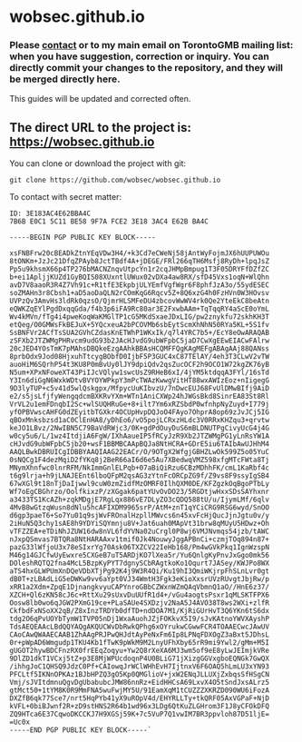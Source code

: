 # wobsec.github.io

### Please [contact](mailto:torontowob@protonmail.ch) or to my main email on TorontoGMB mailing list: when you have suggestion, correction or inquiry. You can directly commit your changes to the repository, and they will be merged directly here.

This guides will be updated and corrected often.

## The direct URL to the project is: https://wobsec.github.io

You can clone or download the project with git:

    git clone https://github.com/wobsec/wobsec.github.io

To contact with secret matter:

    ID: 3E183AC4E62BBA4C
    7B6B E0C1 5C11 BE58 9F7A FCE2 3E18 3AC4 E62B BA4C

    -----BEGIN PGP PUBLIC KEY BLOCK-----
    
    xsFNBFrw20cBEADkZtnYEqVDw3H4/+k3Cd7eCWeNj58jAntWyFojmJX6hUUPUWOu
    8tONKm+JzJc21DfqZPAyb8JctTBdf4A+jDEGE/FRl266qTH6Msfj8RyDh+lpqJsZ
    Pp5u9khsmX66p4TP276bMACNZnqvUtpcYn1r2cqJHMpBmpug1T3F05DRYFfDZfZC
    b+ei1ApljjKUZd1GyBQIS08XUxntlUWux02vDXa4aw8RX/sfD45Vxs1oqN+WlQhn
    avD7V8aaoR3R4Z7Vh91c+R1tfE3EkpbjULYEmfVgfWgr6F8phfJzA3o/55ydESEC
    soZMAHn3r8Cbsh1+aD5aoDaQLN2rCOmKqG6Rqcv5Z+8Q6xzG4h0FzHVn0W3HOvsv
    UVPzQv3AmvHs3ldRk0qzsO/QjmrHLSMFeDU4zbcovWwWV4rk0Qe2YteEkC8beAtn
    eQWKZqEYlPgdDxqqGda/f4b3p6iFA9Rc80ar3E2FxwbAAm+TqTqqRY4aScE0oYmL
    Wv4kMVn/fTg4i4pweKoqWaKMGlTP1cG5MKdSxaeJDxLIG/pw2znykfu72skhKH3T
    etQeg/O0GMWsFkBEJuX+5YQcxeuA2bPCOVMb6sbEytScmXhNhN50RYa5KL+5S1fv
    SsBNFVr2ACfTsSUA2GVhCZdasKnETWhP1WKxIk/q7l4YRC7b5+/EcY8eOwARAQAB
    zSFXb2JTZWMgPHRvcm9udG93b2JAcHJvdG9ubWFpbC5jaD7CwXgEEwEIACwFAlrw
    20cJED4YOsTmK7pMAhsDBQkeEzgAAhkBBAsHCQMFFQgKAgMEFgABAgAAj88QANss
    8prbOdx9Jod08HjxuhTtcygBObfD0IjbF5P3GUC4xC87TElAY/4eh3T3CLwV2vTW
    auoHiM6SQrhP54t3KU8P0mBvUy0lJY9dpiQdv2qsZucOCF2h9OCO1W72kgZK76yB
    N5um+XPxNFoweXT43PiIJcVQlyw1swcUsZ9RHeB6xI/4jYM5ktdqqA3FYl/16sTd
    Y3In6diGgN6WxkWDtvBVYOYWPkpY3mPcTWAzKwwgVitHT88wxAWIzEoz+nIigegG
    9D3lyTUP+c5v41d5wlQskgpx/MfpycUuKIbvzU/7nDwcEUJ68FvUlDMwBIfj9AiD
    e2/s5jsLfjfyWengqdcmBXKRvYXm+WTn1AniCXWp24hJWGsBkd8SinrEA83St8Rl
    VrVL2u1emFDnqbI2Sc+wlSUQHRuGe+8+ilt7Ym6xRZSbdP0wfnhpNyZuyd+I779j
    yfOPBVwscAHFG0dZEyitbTGXkr4OCUpHvpDQJoO4FAyo7OhprA8op69zJvJCj5IG
    qBOxMnksbzsd1aC0ClEnHA8/yDhEo6/vO5pojLCRxzHLdc3V0RRxKHZqu3+qrvtw
    keJO1LBvz/2NwIBN5C79BaVdRWjc3/0K+gdPdOuyDuS6mBLDNUTPgCivyUcG4j4G
    w0cy5u6/L/1wz4ItdjiA6FgW/IXhAaueIP5fRCyJzR9Xb2JTZWMgPG1yLnRsYW1A
    cHJvdG9ubWFpbC5jb20+wsF1BBMBCAApBQJa8NtHCRA+GDrE5iu6TAIbAwUJHhM4
    AAQLBwkDBRUICgIDBBYAAQIAAG22EACr/O/9OTgX2WfgjGBHZLwOk599Z5o05YuC
    0sNQCg1F4dezMqiD2fYKq8j2BeR66aI6d6e5Au7XBedwqVMZ598xfgMTcFWta8Tj
    MNymXhnfwc0lnrRFM/NkImmGnlELPqb+07aBiQiRzu6CBzMDhhFK/cmL1KaRbf4c
    t6g9lrja+h9jLNAJEEnt6lboQFpM2qsAG3zYtnFcORCpZG9f/Z9vs8F9ssyIgSB4
    67wXGl9t18nTjDaIjwwl9cuW0zmZidfMzOMRF0IlhQXM0DE/KFZgzkOqBgoPTbLy
    Wf7oEgCBGhrzo/OolfkixzP/zXGgak6patYUvOvDO23/5RGDtjwHxxSDsSAYhxnr
    a3433TS1KcAZh+zqkMDgjE7RgLqx886vE7DLyZO3cQDQ588tU/u/IjymLMf/6qlv
    4MvB8wGtzqWusn8dNlu5hcAFIXDM9965srP/AtM+znT1qYCiCRG9RSG6wyd/SnOO
    d6gp3paeT6+So7Yu01q9sjWvFROnalHzpllMWvcs6n45xvFcHjQucJjnJgtu0v/y
    2iHuN5Q3chy1sAE8h9YDYiSQYmnju8V+Jat6uah0MApVt31brw8qMUyU5HDwz+Oh
    vTFZZEA+eTDiNhJZUW16dw8nVL6fdYVNa02uCrgl0P8wj6VMJNvmqs54jzb/tAWC
    nJxpQSmvas7BTQRa8NtHARAAxv1tmif0Jk4NouwyJggAPBnCi+czmjTOq894n87+
    pazG33lWfjoU3x78eSIxrYg70Ask06TXZCV22IeHb168/Pm4wGVkPkq1IgnWzspN
    M46g14GJCfwUyEwxre5CXGeB7uT5ARDjKO7lXea5r/Yu6QnlgKyPnvJxGgo0mk56
    DOleshRQTQ2fna4McL5BzpKyPYT7dgnySCbRAgtkoKo1Oqurt7JASey/KWJPo8WX
    aTS4hxGLWPUmXnDQeVDbXTjPg92K4j9W3R4Qi/Ku19hI3QmiWKjrpFhSLnLvr0gt
    dB0T+zLBAdLiG5eDWKw9vv6aYpt0VJ34WmtH3Fgk3eKioXxsrUVzRUvgtJbjRw/p
    xRR1a2Xdm+ZpqE1DjnangkvyuCAPYnroGBbCZWxnWZmQAqVbmnQ1aO//HnE6z37/
    XZCH+Ql6zKN58cJ6c+RttXu29sUxvDuUUfR1d4+/vGu4aogtsPsxr1qMLSKTFPX6
    Oosw8lb0wo6qJGW2PXmG19ce+PLaSAUe4SXDzjv2NaA5J4AVO38T8ws2WXi+zlfR
    CkfbdFxNSoXX2qB/Z8xInzTRDYb0dfTD+ndDOA7M1/KjRiGUrHvT3Q6YKn6tS6dx
    tdg2O6qPvUOYbTymW1TVP05nDj1WxaAuohJZjFOKkvX5I9/sJvKAtnoYWVXAyshP
    TdsAEQEAAcLBdQQYAQgAKQUCWvDbRwkQPhg6xOYrukwCGwwFCR4TOAAECwcJAwUV
    CAoCAwQWAAECAAB1ZhAAgPRJPwQHJdtAyPeNxFm6Ip8LPNqFDXOgZ3aBxt5JDhsL
    0r+pWpAD6Wmgudp1TKU4Kb1fTwK9pWkM9M2LnyUFhXby65rR9mi9Ywl2/gMm+M5I
    gUGOT2hywBDCFnzRX0frEEqZoqyu+Yw2Q8rXeXA6MJ3wm5of9eE8yLwJEImjkVRe
    9DlZD1dkT1VCxj5tZ+p3E8MjWPUcdoqnP4U0BLiG71jXizgGGVxgboEQNGk7GwQX
    /ihhgJoC1QHSQ9JdzC0Pf+CAIowqJrWClWHhEvH7IjtnxV6F6OAQ5hLmLU3xYN93
    PFCLtf5IKNnOPKAz1BJbHPZQ3gO5Kp0QMGlioV+jxW2ENqJLLUXjZxbqsSfHSgCN
    Vmj/sJVItdmnuQgvDgUbabubcJMW86nnRz+EidHHCsA69LxvX4O5tSndJxsALrz5
    gtMct50+1tYM8K0R9MmFNA5wuFwjMY5U/91EamXqM1tCUZZZXKRZD090WU6iFozA
    DXZfB6qk77Sce7/nrt5HqPYb41yX9uROpV4d/EHYRLLTy+tkQRF05AxVGPaF+NjD
    kVFL+0biBJwnf2R+zD9stHNS2R64b1wd96x3LDg6QtKuZLGHrom3F1J8yCFOkDFQ
    ZQ9HTca6E37CqwoDKCCKJ7H9XGSj59K+7c5VuP7Q1vwIM7BR3ppvloh87D51ljE=
    =Uc0x
    -----END PGP PUBLIC KEY BLOCK-----`

